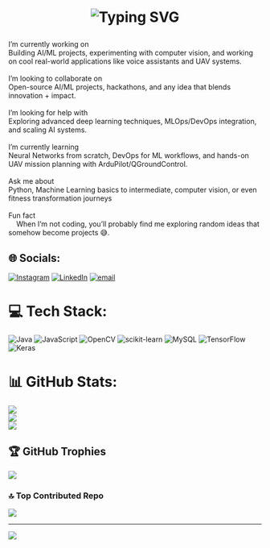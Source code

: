 <h1>
<p align=center>
  <img src="https://readme-typing-svg.demolab.com?font=Fira+Code&pause=1000&center=true&vCenter=true&width=435&lines=Hi+I'm+Atharva" alt="Typing SVG" />
</p>
  </h1>
I’m currently working on<br>Building AI/ML projects, experimenting with computer vision, and working on cool real-world applications like voice assistants and UAV systems.<br><br>I’m looking to collaborate on<br>Open-source AI/ML projects, hackathons, and any idea that blends innovation + impact.<br><br>I’m looking for help with<br>Exploring advanced deep learning techniques, MLOps/DevOps integration, and scaling AI systems.<br><br>I’m currently learning<br>Neural Networks from scratch, DevOps for ML workflows, and hands-on UAV mission planning with ArduPilot/QGroundControl.<br><br>Ask me about<br>Python, Machine Learning basics to intermediate, computer vision, or even fitness transformation journeys<br><br>Fun fact<br>    When I’m not coding, you’ll probably find me exploring random ideas that somehow become projects 😅.


## 🌐 Socials:
[![Instagram](https://img.shields.io/badge/Instagram-%23E4405F.svg?logo=Instagram&logoColor=white)](https://instagram.com/https://www.instagram.com/the_hodophile_guy03/) [![LinkedIn](https://img.shields.io/badge/LinkedIn-%230077B5.svg?logo=linkedin&logoColor=white)](https://linkedin.com/in/https://www.linkedin.com/in/atharvapatil115/) [![email](https://img.shields.io/badge/Email-D14836?logo=gmail&logoColor=white)](mailto:patil.atharva115@gmail.com) 

# 💻 Tech Stack:
![Java](https://img.shields.io/badge/java-%23ED8B00.svg?style=for-the-badge&logo=openjdk&logoColor=white) ![JavaScript](https://img.shields.io/badge/javascript-%23323330.svg?style=for-the-badge&logo=javascript&logoColor=%23F7DF1E) ![OpenCV](https://img.shields.io/badge/opencv-%23white.svg?style=for-the-badge&logo=opencv&logoColor=white) ![scikit-learn](https://img.shields.io/badge/scikit--learn-%23F7931E.svg?style=for-the-badge&logo=scikit-learn&logoColor=white) ![MySQL](https://img.shields.io/badge/mysql-4479A1.svg?style=for-the-badge&logo=mysql&logoColor=white) ![TensorFlow](https://img.shields.io/badge/TensorFlow-%23FF6F00.svg?style=for-the-badge&logo=TensorFlow&logoColor=white) ![Keras](https://img.shields.io/badge/Keras-%23D00000.svg?style=for-the-badge&logo=Keras&logoColor=white)
# 📊 GitHub Stats:
![](https://github-readme-stats.vercel.app/api?username=atharvapatil115&theme=solarized-dark&hide_border=true&include_all_commits=true&count_private=false)<br/>
![](https://nirzak-streak-stats.vercel.app/?user=atharvapatil115&theme=solarized-dark&hide_border=true)<br/>
![](https://github-readme-stats.vercel.app/api/top-langs/?username=atharvapatil115&theme=solarized-dark&hide_border=true&include_all_commits=true&count_private=false&layout=compact)

## 🏆 GitHub Trophies
![](https://github-profile-trophy.vercel.app/?username=atharvapatil115&theme=solarized-dark&no-frame=false&no-bg=false&margin-w=4)

### 🔝 Top Contributed Repo
![](https://github-contributor-stats.vercel.app/api?username=atharvapatil115&limit=5&theme=dark&combine_all_yearly_contributions=true)

---
[![](https://visitcount.itsvg.in/api?id=atharvapatil115&icon=1&color=0)](https://visitcount.itsvg.in)

<!-- Proudly created with GPRM ( https://gprm.itsvg.in ) -->
